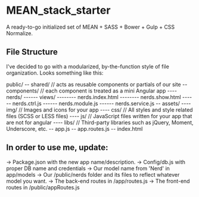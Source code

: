 MEAN_stack_starter
==================

A ready-to-go initialized set of MEAN + SASS + Bower + Gulp + CSS Normalize.

<h2>File Structure</h2>

I've decided to go with a modularized, by-the-function style of file organization. Looks something like this:

public/
-- shared/                  // acts as reusable components or partials of our site
-- components/              // each component is treated as a mini Angular app
---- nerds/
------ views/
-------- nerds.index.html
-------- nerds.show.html
------ nerds.ctrl.js
------ nerds.module.js
------ nerds.service.js
-- assets/
---- img/                   // Images and icons for your app
---- css/                   // All styles and style related files (SCSS or LESS files)
---- js/                    // JavaScript files written for your app that are not for angular
---- libs/                  // Third-party libraries such as jQuery, Moment, Underscore, etc.
-- app.js
-- app.routes.js
-- index.html


<h2>In order to use me, update:</h2>

-> Package.json with the new app name/description.
-> Config/db.js with proper DB name and credentials
-> Our model name from 'Nerd' in app/models
-> Our /public/nerds folder and its files to reflect whatever model you want.
-> The back-end routes in /app/routes.js
-> The front-end routes in /public/appRoutes.js